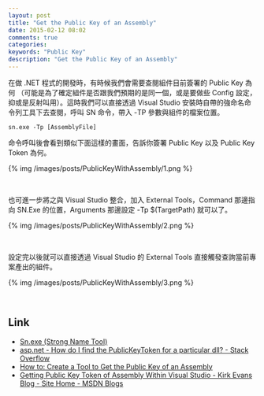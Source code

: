```yaml
---
layout: post
title: "Get the Public Key of an Assembly"
date: 2015-02-12 08:02
comments: true
categories: 
keywords: "Public Key"
description: "Get the Public Key of an Assembly"
---
```


在做 .NET 程式的開發時，有時候我們會需要查閱組件目前簽署的 Public Key 為何 （可能是為了確定組件是否跟我們預期的是同一個，或是要做些 Config 設定，抑或是反射叫用）。這時我們可以直接透過 Visual Studio 安裝時自帶的強命名命令列工具下去查閱，呼叫 SN 命令，帶入 -TP 參數與組件的檔案位置。  

<!-- More -->

    sn.exe -Tp [AssemblyFile]


命令呼叫後會看到類似下面這樣的畫面，告訴你簽署 Public Key 以及 Public Key Token 為何。  

{% img /images/posts/PublicKeyWithAssembly/1.png %}

<br/>


也可進一步將之與 Visual Studio 整合，加入 External Tools，Command 那邊指向 SN.Exe 的位置，Arguments 那邊設定 -Tp $(TargetPath) 就可以了。  

{% img /images/posts/PublicKeyWithAssembly/2.png %}

<br/>


設定完以後就可以直接透過 Visual Studio 的 External Tools 直接觸發查詢當前專案產出的組件。  

{% img /images/posts/PublicKeyWithAssembly/3.png %}

<br/>


Link
----
* [Sn.exe (Strong Name Tool)](https://msdn.microsoft.com/en-us/library/vstudio/k5b5tt23%28v=vs.100%29.aspx)
* [asp.net - How do I find the PublicKeyToken for a particular dll? - Stack Overflow](http://stackoverflow.com/questions/1710935/how-do-i-find-the-publickeytoken-for-a-particular-dll)
* [How to: Create a Tool to Get the Public Key of an Assembly](http://msdn.microsoft.com/en-us/library/office/ee539398(v=office.14).aspx)
* [Getting Public Key Token of Assembly Within Visual Studio - Kirk Evans Blog - Site Home - MSDN Blogs](http://blogs.msdn.com/b/kaevans/archive/2008/06/18/getting-public-key-token-of-assembly-within-visual-studio.aspx)
